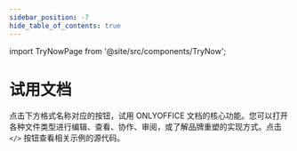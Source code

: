 ```yaml
---
sidebar_position: -7
hide_table_of_contents: true
---
```


import TryNowPage from '@site/src/components/TryNow';

# 试用文档

点击下方格式名称对应的按钮，试用 ONLYOFFICE 文档的核心功能。您可以打开各种文件类型进行编辑、查看、协作、审阅，或了解品牌重塑的实现方式。点击 `</>` 按钮查看相关示例的源代码。

<TryNowPage />
